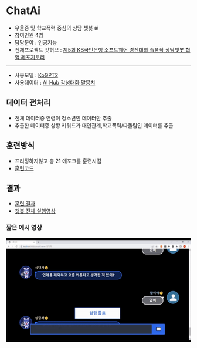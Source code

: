 # ChatAi

- 우울증 및 학교폭력 중심의 상담 챗봇 ai
- 참여인원 4명
- 담당분야 : 인공지능
- 전체프로젝트 깃허브 : [제5회 KB국민은행 소프트웨어 경진대회 출품작 상담챗봇 협업 레포지토리 ](https://github.com/TeamGardian/AiConselor )

* * *
- 사용모델 : [KoGPT2](https://github.com/nawnoes/WellnessConversation-LanguageModel)
- 사용데이터 : [AI Hub 감성대화 말뭉치](https://aihub.or.kr/aihubdata/data/view.do?currMenu=115&topMenu=100&aihubDataSe=realm&dataSetSn=86)


## 데이터 전처리
- 전체 데이터중 연령이 청소년인 데이터만 추출
- 추출한 데이터중 상황 키워드가 대인관계,학교폭력/따돌림인 데이터를 추출

## 훈련방식
- 프리징하지않고 총 21 에포크를 훈련시킴
- [훈련코드](train.ipynb)


## 결과
- [훈련 결과](ChatAi/weights/README.md)
- [ 챗봇 전체 실행영상 ](https://drive.google.com/file/d/1JXRAEGrK6sQ0SzzaDDsoi_llCi5biYLW/view?usp=share_link)

### 짧은 예시 영상 
![예시영상](sample.gif)
